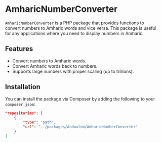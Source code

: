 # AmharicNumberConverter

`AmharicNumberConverter` is a PHP package that provides functions to convert numbers to Amharic words and vice versa. This package is useful for any applications where you need to display numbers in Amharic.

## Features

- Convert numbers to Amharic words.
- Convert Amharic words back to numbers.
- Supports large numbers with proper scaling (up to trillions).

## Installation

You can install the package via Composer by adding the following to your `composer.json`:

```json
"repositories": [
    {
        "type": "path",
        "url": "../packages/Andualem/AmharicNumberConverter"
    }
]
